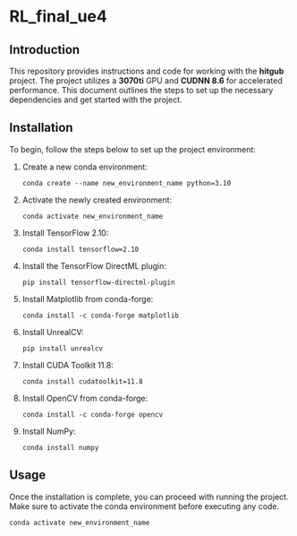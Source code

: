 # RL_final_ue4

## Introduction

This repository provides instructions and code for working with the **hitgub** project. The project utilizes a **3070ti** GPU and **CUDNN 8.6** for accelerated performance. This document outlines the steps to set up the necessary dependencies and get started with the project.

## Installation

To begin, follow the steps below to set up the project environment:

1. Create a new conda environment:
    ```shell
    conda create --name new_environment_name python=3.10
    ```

2. Activate the newly created environment:
    ```shell
    conda activate new_environment_name
    ```

3. Install TensorFlow 2.10:
    ```shell
    conda install tensorflow=2.10
    ```

4. Install the TensorFlow DirectML plugin:
    ```shell
    pip install tensorflow-directml-plugin
    ```

5. Install Matplotlib from conda-forge:
    ```shell
    conda install -c conda-forge matplotlib
    ```

6. Install UnrealCV:
    ```shell
    pip install unrealcv
    ```

7. Install CUDA Toolkit 11.8:
    ```shell
    conda install cudatoolkit=11.8
    ```

8. Install OpenCV from conda-forge:
    ```shell
    conda install -c conda-forge opencv
    ```

9. Install NumPy:
    ```shell
    conda install numpy
    ```

## Usage

Once the installation is complete, you can proceed with running the project. Make sure to activate the conda environment before executing any code.

```shell
conda activate new_environment_name

